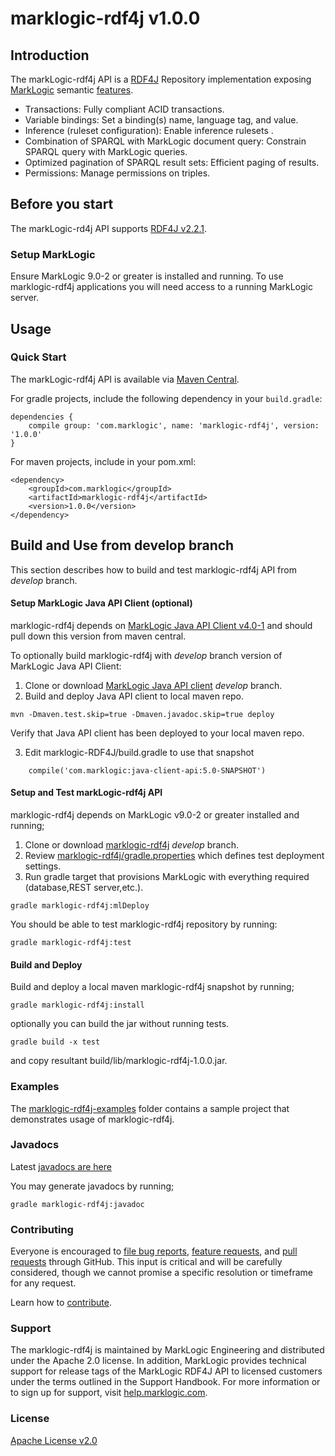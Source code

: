 # marklogic-rdf4j v1.0.0

## Introduction

The markLogic-rdf4j API is a [RDF4J](http://rdf4j.org/) Repository
implementation exposing [MarkLogic](http://www.marklogic.com) semantic
[features](http://www.marklogic.com/what-is-marklogic/features/semantics/).

* Transactions: Fully compliant ACID transactions.
* Variable bindings: Set a binding(s) name, language tag, and value.
* Inference (ruleset configuration): Enable inference rulesets .
* Combination of SPARQL with MarkLogic document query: Constrain SPARQL query with MarkLogic queries.
* Optimized pagination of SPARQL result sets: Efficient paging of results.
* Permissions: Manage permissions on triples.

## Before you start

The markLogic-rd4j API supports [RDF4J v2.2.1](http://rdf4j.org/).

### Setup MarkLogic

Ensure MarkLogic 9.0-2 or greater is installed and running. To use
marklogic-rdf4j applications you will need access to a running MarkLogic
server.

## Usage

### Quick Start

The markLogic-rdf4j API is available via [Maven
Central](http://central.maven.org/maven2/artifact/com.marklogic/marklogic-rdf4j/1.0.0).

For gradle projects, include the following dependency in your `build.gradle`:

```
dependencies {
    compile group: 'com.marklogic', name: 'marklogic-rdf4j', version: '1.0.0'
}
```

For maven projects, include in your pom.xml:

```
<dependency>
    <groupId>com.marklogic</groupId>
    <artifactId>marklogic-rdf4j</artifactId>
    <version>1.0.0</version>
</dependency>
```

## Build and Use from develop branch

This section describes how to build and test marklogic-rdf4j API from _develop_ branch.

#### Setup MarkLogic Java API Client (optional)

marklogic-rdf4j depends on 
[MarkLogic Java API Client v4.0-1](http://mvnrepository.com/artifact/com.marklogic/marklogic-client-api/4.0.1)
and should pull down this version from maven central.

To optionally build marklogic-rdf4j with _develop_ branch version of MarkLogic Java API Client:

1. Clone or download [MarkLogic Java API client](https://github.com/marklogic/java-client-api/tree/develop) _develop_ branch.
2. Build and deploy Java API client to local maven repo.

```
mvn -Dmaven.test.skip=true -Dmaven.javadoc.skip=true deploy
```

Verify that Java API client has been deployed to your local maven repo.

3. Edit marklogic-RDF4J/build.gradle to use that snapshot

```
    compile('com.marklogic:java-client-api:5.0-SNAPSHOT') 

```


#### Setup and Test markLogic-rdf4j API

marklogic-rdf4j depends on MarkLogic v9.0-2 or greater installed and running;

1. Clone or download [marklogic-rdf4j](https://github.com/marklogic/marklogic-rdf4j/tree/develop) _develop_ branch.
2. Review [marklogic-rdf4j/gradle.properties](marklogic-rdf4j/gradle.properties) which defines test deployment settings.
3. Run gradle target that provisions MarkLogic with everything required (database,REST server,etc.).

```
gradle marklogic-rdf4j:mlDeploy
```
You should be able to test marklogic-rdf4j repository by running:
```
gradle marklogic-rdf4j:test
```

#### Build and Deploy

Build and deploy a local maven marklogic-rdf4j snapshot by running;

```
gradle marklogic-rdf4j:install

```

optionally you can build the jar without running tests.

```
gradle build -x test
```

and copy resultant build/lib/marklogic-rdf4j-1.0.0.jar.

### Examples

The [marklogic-rdf4j-examples](marklogic-rdf4j-examples) folder contains
a sample project that demonstrates usage of marklogic-rdf4j.

### Javadocs

Latest 
[javadocs are here](http://marklogic.github.io/marklogic-rdf4j/marklogic-rdf4j/build/docs/javadoc/index.html)

You may generate javadocs by running;

```
gradle marklogic-rdf4j:javadoc

```

### Contributing

Everyone is encouraged to 
[file bug reports](https://github.com/marklogic/marklogic-rdf4j/labels/Bug), 
[feature requests](https://github.com/marklogic/marklogic-rdf4j/labels/enhancement), and
[pull requests](https://github.com/marklogic/marklogic-rdf4j/pulls) through
GitHub. This input is critical and will be carefully considered, though we
cannot promise a specific resolution or timeframe for any request.

Learn how to [contribute](CONTRIBUTING.md).

### Support

The marklogic-rdf4j is maintained by MarkLogic Engineering and distributed
under the Apache 2.0 license. In addition, MarkLogic provides technical support
for release tags of the MarkLogic RDF4J API to licensed customers under the
terms outlined in the Support Handbook. For more information or to sign up for
support, visit [help.marklogic.com](http://help.marklogic.com).

### License

[Apache License v2.0](LICENSE)


